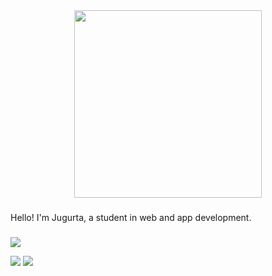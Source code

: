 <div align="center">
  <img height="300" src="https://media2.dev.to/dynamic/image/width=1000,height=420,fit=cover,gravity=auto,format=auto/https%3A%2F%2Fdev-to-uploads.s3.amazonaws.com%2Fuploads%2Farticles%2Ff40lxbcq8nak6atdurlx.gif"  />
</div>

###

<p align="left">Hello! I'm Jugurta, a student in web and app development.</p>

###








![](http://github-profile-summary-cards.vercel.app/api/cards/profile-details?username=jugurta12&theme=transparent) 

![](http://github-profile-summary-cards.vercel.app/api/cards/most-commit-language?username=jugurta12&theme=date_night) ![](http://github-profile-summary-cards.vercel.app/api/cards/productive-time?username=jugurta12&theme=date_night&utcOffset=8)
